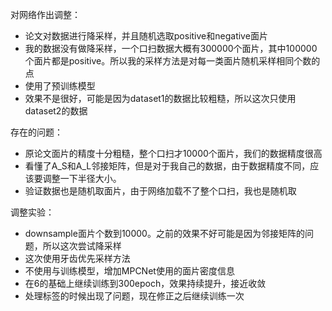 对网络作出调整：

- 论文对数据进行降采样，并且随机选取positive和negative面片
- 我的数据没有做降采样，一个口扫数据大概有300000个面片，其中100000个面片都是positive。所以我的采样方法是对每一类面片随机采样相同个数的点
- 使用了预训练模型
- 效果不是很好，可能是因为dataset1的数据比较粗糙，所以这次只使用dataset2的数据

存在的问题：

- 原论文面片的精度十分粗糙，整个口扫才10000个面片，我们的数据精度很高
- 看懂了A_S和A_L邻接矩阵，但是对于我自己的数据，由于数据精度不同，应该要调整一下半径大小。
- 验证数据也是随机取面片，由于网络加载不了整个口扫，我也是随机取

调整实验：

- downsample面片个数到10000。之前的效果不好可能是因为邻接矩阵的问题，所以这次尝试降采样
- 这次使用牙齿优先采样方法
- 不使用与训练模型，增加MPCNet使用的面片密度信息
- 在6的基础上继续训练到300epoch，效果持续提升，接近收敛
- 处理标签的时候出现了问题，现在修正之后继续训练一次